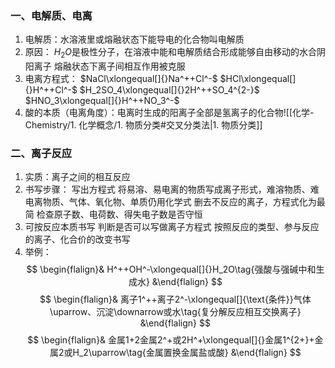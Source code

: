 ### 一、电解质、电离
1. 电解质：水溶液里或熔融状态下能导电的化合物叫电解质
2. 原因：
		$H_2O$是极性分子，在溶液中能和电解质结合形成能够自由移动的水合阴阳离子
		熔融状态下离子间相互作用被克服
3. 电离方程式： 
        $NaCl\xlongequal[]{}Na^++Cl^-$
		$HCl\xlongequal[]{}H^++Cl^-$
		$H_2SO_4\xlongequal[]{}2H^++SO_4^{2-}$
		$HNO_3\xlongequal[]{}H^++NO_3^-$
4. 酸的本质（电离角度）：电离时生成的阳离子全部是氢离子的化合物![[化学-Chemistry/1. 化学概念/1. 物质分类#交叉分类法|1. 物质分类]]

### 二、离子反应
1. 实质：离子之间的相互反应
2. 书写步骤：
		写出方程式
		将易溶、易电离的物质写成离子形式，难溶物质、难电离物质、气体、氧化物、单质仍用化学式
	 	删去不反应的离子，方程式化为最简
	 	检查原子数、电荷数、得失电子数是否守恒
3. 可按反应本质书写
		判断是否可以写做离子方程式
	 	按照反应的类型、参与反应的离子、化合价的改变书写
4. 举例：
	$$ \begin{flalign}& H^++OH^-\xlongequal[]{}H_2O\tag{强酸与强碱中和生成水} &\end{flalign} $$
	$$ \begin{flalign}& 离子1^++离子2^-\xlongequal[]{\text{条件}}气体\uparrow、沉淀\downarrow或水\tag{复分解反应相互交换离子} &\end{flalign} $$
    $$ \begin{flalign}& 金属1+2金属2^+或2H^+\xlongequal[]{}金属1^{2+}+金属2或H_2\uparrow\tag{金属置换金属盐或酸} &\end{flalign} $$